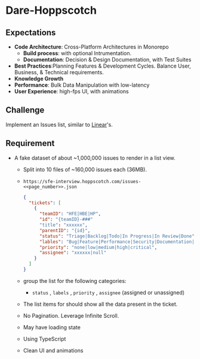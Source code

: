 # Dare-Hoppscotch

## Expectations

- **Code Architecture**: Cross-Platform Architectures in Monorepo
  - **Build process**: with optional Intrumentation.
  - **Documentation**: Decision & Design Documentation, with Test Suites
- **Best Practices**:Planning Features & Development Cycles. Balance User, Business, & Technical requirements.
- **Knowledge Growth**
- **Performance**: Bulk Data Manipulation with low-latency
- **User Experience**: high-fps UI, with animations

## Challenge

Implement an Issues list, similar to [Linear](https://linear.app/)'s.

## Requirement

- A fake dataset of about ~1,000,000 issues to render in a list view.

  - Split into 10 files of ~160,000 issues each (36MB).
  - `https://sfe-interview.hoppscotch.com/issues-<<page_number>>.json`

    ```json
    {
      "tickets": [
        {
          "teamID": "HFE|HBE|HP",
          "id": "{teamID}-###"
          "title": "xxxxxx",
          "parentID": "{id}",
          "status": "Triage|Backlog|Todo|In Progress|In Review|Done",
          "lables": "Bug|Feature|Performance|Security|Documentation|User Request|Immediate|Next Release|Major Release",
          "priority": "none|low|medium|high|critical",
          "assignee": "xxxxxx|null"
        }
      ]
    }
    ```

  - group the list for the following categories:
    - `status` , `labels` , `priority` , `assignee` (assigned or unassigned)
  - The list items for should show all the data present in the ticket.
  - No Pagination. Leverage Infinite Scroll.
  - May have loading state
  - Using TypeScript
  - Clean UI and animations
